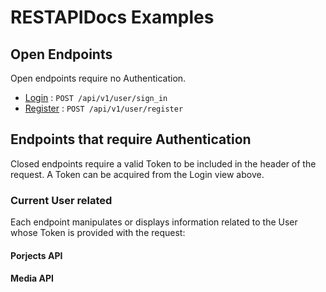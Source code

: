 # RESTAPIDocs Examples

## Open Endpoints

Open endpoints require no Authentication.

* [Login](login.md) : `POST /api/v1/user/sign_in`
* [Register](register.md) : `POST /api/v1/user/register`

## Endpoints that require Authentication

Closed endpoints require a valid Token to be included in the header of the
request. A Token can be acquired from the Login view above.

### Current User related

Each endpoint manipulates or displays information related to the User whose
Token is provided with the request:

#### Porjects API

#### Media API

